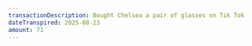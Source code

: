 ```yaml
---
transactionDescription: Bought Chelsea a pair of glasses on Tik Tok
dateTranspired: 2025-08-23
amount: 71
---
```

